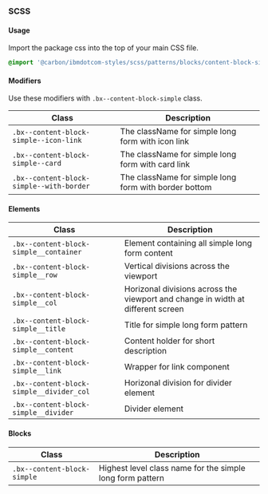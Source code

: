 ### SCSS

#### Usage

Import the package css into the top of your main CSS file.

```css
@import '@carbon/ibmdotcom-styles/scss/patterns/blocks/content-block-simple/index';
```

#### Modifiers

Use these modifiers with `.bx--content-block-simple` class.

| Class                                    | Description                                           |
| ---------------------------------------- | ----------------------------------------------------- |
| `.bx--content-block-simple--icon-link`   | The className for simple long form with icon link     |
| `.bx--content-block-simple--card`        | The className for simple long form with card link     |
| `.bx--content-block-simple--with-border` | The className for simple long form with border bottom |

#### Elements

| Class                                    | Description                                                                     |
| ---------------------------------------- | ------------------------------------------------------------------------------- |
| `.bx--content-block-simple__container`   | Element containing all simple long form content                                 |
| `.bx--content-block-simple__row`         | Vertical divisions across the viewport                                          |
| `.bx--content-block-simple__col`         | Horizonal divisions across the viewport and change in width at different screen |
| `.bx--content-block-simple__title`       | Title for simple long form pattern                                              |
| `.bx--content-block-simple__content`     | Content holder for short description                                            |
| `.bx--content-block-simple__link`        | Wrapper for link component                                                      |
| `.bx--content-block-simple__divider_col` | Horizonal division for divider element                                          |
| `.bx--content-block-simple__divider`     | Divider element                                                                 |

#### Blocks

| Class                       | Description                                               |
| --------------------------- | --------------------------------------------------------- |
| `.bx--content-block-simple` | Highest level class name for the simple long form pattern |
